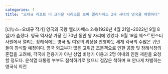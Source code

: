 ```yaml
---
categories: f
title: "오태규 리포트 더 크라운 시리즈를 보며 엘리자베스 2세 시대의 영국을 여행하다"
---
```

[더뉴스=오태규 작가] 영국의 국왕 엘리자베스 2세(1926년 4월 21일~2022년 9월 8일)가 숨졌다. 영국 역사상 가장 긴 70년 동안 왕 자리에 있었다. 9월 19일 웨스트민스터사원에서 열리는 장례식에는 영국 및 여왕의 위상을 반영하듯 세계 각국의 수많은 귀빈들이 참석할 예정이다. 영국 외교부가 많은 고위급 조문객으로 인한 공항 및 장례식장의 혼잡을 고려해, 각국에 전용기가 아닌 상업 비행기 이용과 2명 이내의 인원 제한을 요청할 정도다. 윤석열 대통령 부부도 참석하기로 했으니 점잖은 척하며 표 안나게 차별하는 영국식 의전